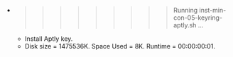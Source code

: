 * >>>>>>>>> Running inst-min-con-05-keyring-aptly.sh ...
  * Install Aptly key.
  * Disk size = 1475536K. Space Used = 8K. Runtime = 00:00:00:01.
